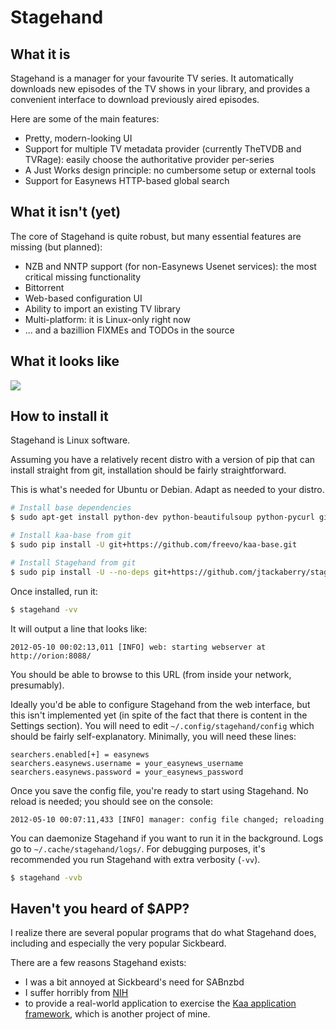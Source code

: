 # Stagehand

## What it is

Stagehand is a manager for your favourite TV series.  It automatically
downloads new episodes of the TV shows in your library, and provides a convenient
interface to download previously aired episodes.

Here are some of the main features:

* Pretty, modern-looking UI
* Support for multiple TV metadata provider (currently TheTVDB and TVRage): easily choose the authoritative provider per-series
* A Just Works design principle: no cumbersome setup or external tools
* Support for Easynews HTTP-based global search



## What it isn't (yet)

The core of Stagehand is quite robust, but many essential features are missing
(but planned):

* NZB and NNTP support (for non-Easynews Usenet services): the most critical missing functionality
* Bittorrent
* Web-based configuration UI
* Ability to import an existing TV library
* Multi-platform: it is Linux-only right now
* ... and a bazillion FIXMEs and TODOs in the source



## What it looks like

![](https://helix.urandom.ca/stagehand/stagehand.jpg)



## How to install it

Stagehand is Linux software.

Assuming you have a relatively recent distro with a version of pip that can install
straight from git, installation should be fairly straightforward.

This is what's needed for Ubuntu or Debian.  Adapt as needed to your distro.

```bash
# Install base dependencies
$ sudo apt-get install python-dev python-beautifulsoup python-pycurl git

# Install kaa-base from git
$ sudo pip install -U git+https://github.com/freevo/kaa-base.git

# Install Stagehand from git
$ sudo pip install -U --no-deps git+https://github.com/jtackaberry/stagehand.git
```

Once installed, run it:

```bash
$ stagehand -vv
```

It will output a line that looks like:

```
2012-05-10 00:02:13,011 [INFO] web: starting webserver at http://orion:8088/
```

You should be able to browse to this URL (from inside your network,
presumably).

Ideally you'd be able to configure Stagehand from the web interface, but this
isn't implemented yet (in spite of the fact that there is content in the Settings
section).  You will need to edit `~/.config/stagehand/config` which should be
fairly self-explanatory.  Minimally, you will need these lines:

```
searchers.enabled[+] = easynews
searchers.easynews.username = your_easynews_username
searchers.easynews.password = your_easynews_password
```

Once you save the config file, you're ready to start using Stagehand.  No reload
is needed; you should see on the console:

```
2012-05-10 00:07:11,433 [INFO] manager: config file changed; reloading
```

You can daemonize Stagehand if you want to run it in the background.  Logs go
to `~/.cache/stagehand/logs/`.  For debugging purposes, it's recommended you run
Stagehand with extra verbosity (`-vv`).

```bash
$ stagehand -vvb
```


## Haven't you heard of $APP?

I realize there are several popular programs that do what Stagehand does,
including and especially the very popular Sickbeard.

There are a few reasons Stagehand exists:

* I was a bit annoyed at Sickbeard's need for SABnzbd
* I suffer horribly from [NIH](http://en.wikipedia.org/wiki/Not_invented_here)
* to provide a real-world application to exercise the [Kaa application
  framework](https://github.com/freevo/kaa-base), which is another project of mine.

